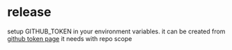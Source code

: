 # release

setup GITHUB_TOKEN in your environment variables. it can be created from [github token page](https://github.com/settings/tokens/new?scopes=repo) it needs with repo scope
